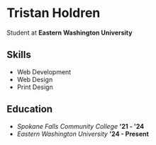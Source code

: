 # Tristan Holdren

Student at **Eastern Washington University**

## Skills

- Web Development
- Web Design
- Print Design

## Education
- *Spokane Falls Community College* **'21 - '24**
- *Eastern Washington University* **'24 - Present**



<!--
**tholdren/tholdren** is a ✨ _special_ ✨ repository because its `README.md` (this file) appears on your GitHub profile.

Here are some ideas to get you started:

- 🔭 I’m currently working on ...
- 🌱 I’m currently learning ...
- 👯 I’m looking to collaborate on ...
- 🤔 I’m looking for help with ...
- 💬 Ask me about ...
- 📫 How to reach me: ...
- 😄 Pronouns: ...
- ⚡ Fun fact: ...
-->
